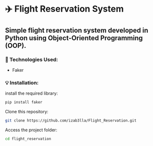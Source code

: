 # ✈️ Flight Reservation System

## Simple flight reservation system developed in Python using Object-Oriented Programming (OOP).

### 🔨 Technologies Used:
- Faker

### 💡 Installation:

install the required library:
```bash
pip install faker
```
Clone this repository:

```bash
git clone https://github.com/izab3lla/Flight_Reservation.git
```

Access the project folder:

```bash
cd flight_reservation
```